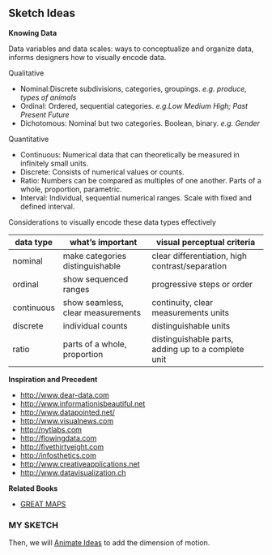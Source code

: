 ## Sketch Ideas

**Knowing Data**

Data variables and data scales: ways to conceptualize and organize data, informs designers how to visually encode data.

Qualitative
- Nominal:Discrete subdivisions, categories, groupings. *e.g. produce, types of animals*
- Ordinal: Ordered, sequential categories. *e.g.Low Medium High; Past Present Future*
- Dichotomous: Nominal but two categories. Boolean, binary. *e.g. Gender*

Quantitative
- Continuous: Numerical data that can theoretically be measured in infinitely small units.
- Discrete: Consists of numerical values or counts.
- Ratio: Numbers can be compared as multiples of one another. Parts of a whole, proportion, parametric.
- Interval: Individual, sequential numerical ranges. Scale with fixed and defined interval.

Considerations to visually encode these data types effectively

|data type|what’s important|visual perceptual criteria|
| ------------- | ------------- | ----- |
|nominal|make categories distinguishable|clear differentiation, high contrast/separation|
|ordinal|show sequenced ranges|progressive steps or order|
|continuous|show seamless, clear measurements|continuity, clear measurements units|
|discrete|individual counts|distinguishable units|
|ratio|parts of a whole, proportion|distinguishable parts, adding up to a complete unit|

**Inspiration and Precedent**

- http://www.dear-data.com
- http://www.informationisbeautiful.net
- http://www.datapointed.net/
- http://www.visualnews.com
- http://nytlabs.com
- http://flowingdata.com
- http://fivethirtyeight.com
- http://infosthetics.com
- http://www.creativeapplications.net
- http://www.datavisualization.ch

**Related Books**
- [GREAT MAPS](https://www.amazon.com/Great-Maps-Smithsonian-Jerry-Brotton/dp/1465424636)

### MY SKETCH

Then, we will [Animate Ideas](hype3.md) to add the dimension of motion.
